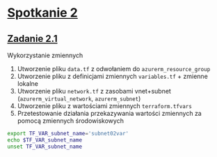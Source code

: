 # [Spotkanie 2](https://github.com/cloudstateu/kurs-iac-terraform/blob/master/Zjazd2/zadania.md)


## [Zadanie 2.1](./zadanie1)

Wykorzystanie zmiennych
1. Utworzenie pliku `data.tf` z odwołaniem do `azurerm_resource_group`
2. Utworzenie pliku z definicjami zmiennych `variables.tf` + zmienne lokalne
3. Utworzenie pliku `network.tf` z zasobami vnet+subnet (`azurerm_virtual_network`, `azurerm_subnet`)
4. Utworzenie pliku z wartościami zmiennych `terraform.tfvars`
5. Przetestowanie działania przekazywania wartości zmiennych za pomocą zmiennych środowiskowych

```bash
export TF_VAR_subnet_name='subnet02var'
echo $TF_VAR_subnet_name
unset TF_VAR_subnet_name
```